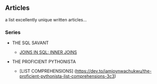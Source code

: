 ## Articles

a list excellently unique written articles...

### Series

  - THE SQL SAVANT
    - [JOINS IN SQL: INNER JOINS](https://dev.to/iamjoynwachukwu/the-sql-savant-inner-joins-in-sql-37ak)
    
  - THE PROFICIENT PYTHONISTA
    - [LIST COMPREHENSIONS] (https://dev.to/iamjoynwachukwu/the-proficient-pythonista-list-comprehensions-3c3)

